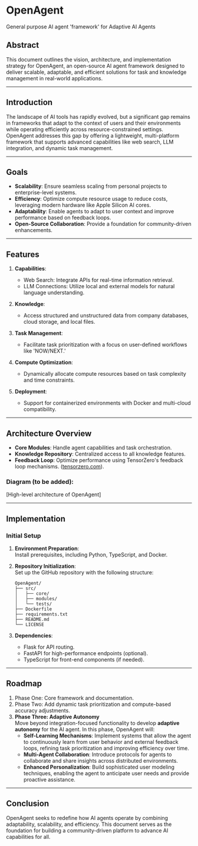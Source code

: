 # OpenAgent
General purpose AI agent 'framework' for Adaptive AI Agents

## Abstract  
This document outlines the vision, architecture, and implementation strategy for OpenAgent, an open-source AI agent framework designed to deliver scalable, adaptable, and efficient solutions for task and knowledge management in real-world applications.

---

## Introduction  
The landscape of AI tools has rapidly evolved, but a significant gap remains in frameworks that adapt to the context of users and their environments while operating efficiently across resource-constrained settings. OpenAgent addresses this gap by offering a lightweight, multi-platform framework that supports advanced capabilities like web search, LLM integration, and dynamic task management.

---

## Goals  
- **Scalability**: Ensure seamless scaling from personal projects to enterprise-level systems.  
- **Efficiency**: Optimize compute resource usage to reduce costs, leveraging modern hardware like Apple Silicon AI cores.  
- **Adaptability**: Enable agents to adapt to user context and improve performance based on feedback loops.  
- **Open-Source Collaboration**: Provide a foundation for community-driven enhancements.

---

## Features  
1. **Capabilities**:  
   - Web Search: Integrate APIs for real-time information retrieval.  
   - LLM Connections: Utilize local and external models for natural language understanding.  

2. **Knowledge**:  
   - Access structured and unstructured data from company databases, cloud storage, and local files.  

3. **Task Management**:  
   - Facilitate task prioritization with a focus on user-defined workflows like 'NOW/NEXT.'  

4. **Compute Optimization**:  
   - Dynamically allocate compute resources based on task complexity and time constraints.  

5. **Deployment**:  
   - Support for containerized environments with Docker and multi-cloud compatibility.

---

## Architecture Overview  
- **Core Modules**: Handle agent capabilities and task orchestration.  
- **Knowledge Repository**: Centralized access to all knowledge features.  
- **Feedback Loop**: Optimize performance using TensorZero's feedback loop mechanisms. ([tensorzero.com](https://www.tensorzero.com/docs)).  

### Diagram (to be added):  
[High-level architecture of OpenAgent]

---

## Implementation  
### Initial Setup  
1. **Environment Preparation**:  
   Install prerequisites, including Python, TypeScript, and Docker.  

2. **Repository Initialization**:  
   Set up the GitHub repository with the following structure:  
   ```
   OpenAgent/
   ├── src/
   │   ├── core/
   │   ├── modules/
   │   └── tests/
   ├── Dockerfile
   ├── requirements.txt
   ├── README.md
   └── LICENSE
   ```

3. **Dependencies**:  
   - Flask for API routing.  
   - FastAPI for high-performance endpoints (optional).  
   - TypeScript for front-end components (if needed).  

---

## Roadmap  
1. Phase One: Core framework and documentation.  
2. Phase Two: Add dynamic task prioritization and compute-based accuracy adjustments.  
3. **Phase Three: Adaptive Autonomy**  
   Move beyond integration-focused functionality to develop **adaptive autonomy** for the AI agent. In this phase, OpenAgent will:  
   - **Self-Learning Mechanisms**: Implement systems that allow the agent to continuously learn from user behavior and external feedback loops, refining task prioritization and improving efficiency over time.  
   - **Multi-Agent Collaboration**: Introduce protocols for agents to collaborate and share insights across distributed environments.  
   - **Enhanced Personalization**: Build sophisticated user modeling techniques, enabling the agent to anticipate user needs and provide proactive assistance.

---

## Conclusion  
OpenAgent seeks to redefine how AI agents operate by combining adaptability, scalability, and efficiency. This document serves as the foundation for building a community-driven platform to advance AI capabilities for all.
